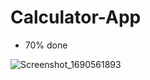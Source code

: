 # Calculator-App  
- 70% done


![Screenshot_1690561893](https://github.com/Holat/Calculator-App/assets/105239299/803581a4-8d4e-4b7d-856c-b2adfb2d7b3e)
